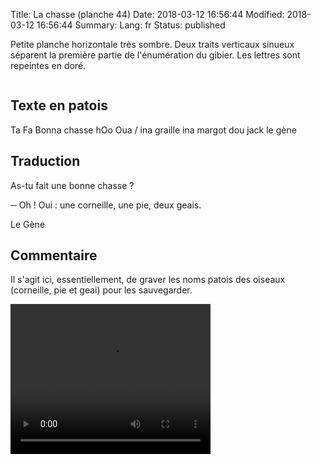 Title: La chasse (planche 44)
Date: 2018-03-12 16:56:44
Modified: 2018-03-12 16:56:44
Summary: 
Lang: fr
Status: published

Petite planche horizontale très sombre. Deux traits verticaux sinueux séparent la première partie de l'énumération du gibier. Les lettres sont repeintes en doré.

<figure class="image-block" style="float: center;">
  <img alt="" src="{static}/images/planche_44.png">
  <figcaption style="max-width: 630px"></figcaption>
</figure>

## Texte en patois
Ta Fa Bonna chasse   hOo  Oua   /    ina graille     ina margot     dou jack                           le gène

## Traduction
As-tu fait une bonne chasse ?

─  Oh !  Oui : une corneille, une pie, deux geais.

Le Gène

## Commentaire
Il s'agit ici, essentiellement, de graver les noms patois des oiseaux (corneille, pie et geai) pour les sauvegarder.

<video width="320" height="240" controls>
  <source src="https://d1njpgd0ygatdn.cloudfront.net/video_44.mp4" type="video/mp4">
</video>
